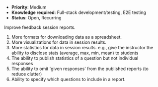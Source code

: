 * **Priority**: Medium
* **Knowledge required**: Full-stack development/testing, E2E testing
* **Status**: Open, Recurring

Improve feedback session reports.

1. More formats for downloading data as a spreadsheet.
1. More visualizations for data in session results.
1. More statistics for data in session results. e.g., give the instructor the ability to disclose stats (average, max, min, mean) to students 
1. The ability to publish statistics of a question but not individual responses
1. The ability to omit 'given responses' from the published reports (to reduce clutter)
1. Ability to specify which questions to include in a report.
